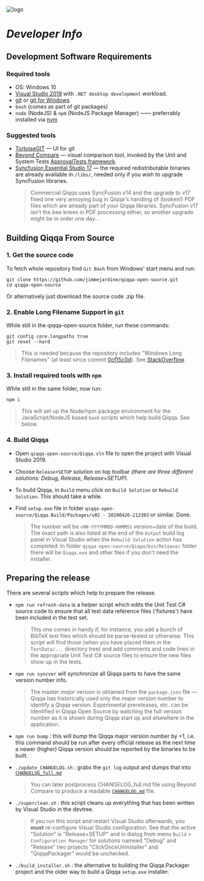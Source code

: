 
![logo](../../blob/master/icons/Application/Qiqqa.png) 
# *Developer Info*

## Development Software Requirements

### Required tools

- OS: Windows 10
- [Visual Studio 2019](https://visualstudio.microsoft.com/downloads/) with `.NET desktop development` workload.
- [git](https://git-scm.com/downloads) or [git for Windows](https://gitforwindows.org/)
- `bash` (comes as part of git packages)
- `node` (NodeJS) & `npm` (NodeJS Package Manager) —— preferrably installed via [nvm](https://github.com/coreybutler/nvm-windows)


### Suggested tools

- [TortoiseGIT](https://tortoisegit.org/) — UI for git
- [Beyond Compare](https://scootersoftware.com/) — visual comparison tool, invoked by the Unit and System Tests [ApprovalTests framework](https://github.com/approvals/ApprovalTests.Net).
- [Syncfusion Essential Studio 17](https://www.syncfusion.com/wpf-ui-controls) — the required redistributable binaries are already available in `/libs/`, needed only if you wish to upgrade SyncFusion libraries.
    > Commercial Qiqqa uses SyncFusion v14 and the upgrade to v17 fixed one very annoying bug in Qiqqa's handling of (broken!) PDF files which are already part of your Qiqqa libraries. SyncFusion v17 isn't the bee knees in PDF processing either, so another upgrade might be in order one day...



## Building Qiqqa From Source

### 1. Get the source code

To fetch whole repository find `Git Bash` from Windows' start menu  and run:

    git clone https://github.com/jimmejardine/qiqqa-open-source.git
    cd qiqqa-open-source

Or alternatively just download the source code .zip file.


### 2. Enable Long Filename Support in `git`

While still in the qiqqa-open-source folder, run these commands:

    git config core.longpaths true
    git reset --hard

> This is needed because the repository includes "Windows Long Filenames" (at least since commit [0cf15c0d](https://github.com/GerHobbelt/qiqqa-open-source/commit/0cf15c0d4d9377e80ddafd3063cbef038701bb3e)). See [StackOverflow](https://stackoverflow.com/questions/22575662/filename-too-long-in-git-for-windows).

### 3. Install required tools with `npm`

While still in the same folder, now run:

    npm i

> This will set up the Node/npm package environment for the JavaScript/NodeJS based `bash` scripts which help build Qiqqa. See below.


### 4. Build Qiqqa

- Open `qiqqa-open-source/Qiqqa.sln` file to open the project with Visual Studio 2019.

- Choose `Release+SETUP` solution on top toolbar *(there are three different solutions: Debug, Release, Release+SETUP).*

- To build Qiqqa, in `Build` menu click on `Build Solution` or `Rebuild Solution`. This should take a while.

- Find `setup.exe` file in folder `qiqqa-open-source/Qiqqa.Build/Packages/v82 - 20200426-212303` or similar. Done.

	> The number will be `vNN-YYYYMMDD-HHMMSS` version+date of the build. 
The exact path is also listed at the end of the `Output` build log panel in Visual Studio when the `Rebuild Solution` action has completed.
	> In folder `qiqqa-open-source/Qiqqa/bin/Release/` folder there will be `Qiqqa.exe` and other files if you don't need the installer.


## Preparing the release

There are several scripts which help to prepare the release.

- `npm run refresh-data` is a helper script which edits the Unit Test C# source code to ensure that all test data reference files ('fixtures') have been included in the test set.

  > This one comes in handy if, for instance, you add a bunch of BibTeX test files which should be parse-tested or otherwise.
  This script will find those (when you have placed them in the `TestData/...` directory tree) and add comments and code lines in the appropriate Unit Test C# source files to ensure the new files show up in the tests.

- `npm run syncver` will synchronize all Qiqqa parts to have the same version number info.
 
  > The master *major* version is obtained from the `package.json` file — Qiqqa has historically used only the *major* version number to identify a Qiqqa version. Experimental prereleases, etc. can be identified in Qiqqa Open Source by watching the full version number as it is shown during Qiqqa start up and elsewhere in the application.

- `npm run bump` : this will *bump* the Qiqqa major version number by +1, i.e. this command should be run after every official release as the next time a newer (higher) Qiqqa version should be reported by the binaries to be built.

- `./update_CHANGELOG.sh` : grabs the `git log` output and dumps that into [`CHANGELOG_full.md`](./CHANGELOG_full.md)
  > You can later postprocess CHANGELOG_full.md file using Beyond Compare to produce a readable [`CHANGELOG.md`](./CHANGELOG.md) file.

- `./superclean.sh` : this script cleans up everything that has been written by Visual Studio in the devtree.  

  > If you run this script and restart Visual Studio afterwards, you **must** re-configure Visual Studio configuration. See that the active "Solution" is "Release+SETUP" and in dialog from menu `Build` > `Configuration Manager` for solutions nameed "Debug" and "Release" two projects "ClickOnceUninstaller" and "QiqqaPackager" would be unchecked.

- `./build_installer.sh` : the alternative to building the Qiqqa.Packager project and the older way to build a Qiqqa `setup.exe` installer.
